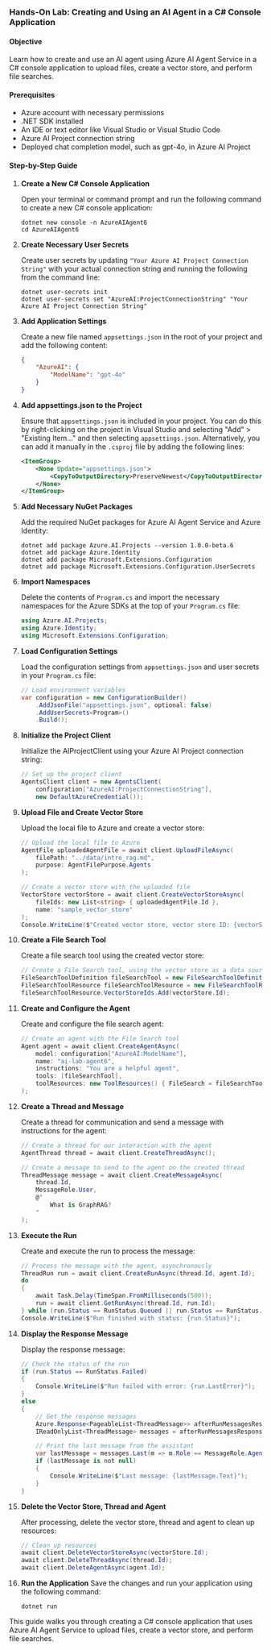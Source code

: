 ### Hands-On Lab: Creating and Using an AI Agent in a C# Console Application

#### Objective
Learn how to create and use an AI agent using Azure AI Agent Service in a C# console application to upload files, create a vector store, and perform file searches.

#### Prerequisites
- Azure account with necessary permissions
- .NET SDK installed
- An IDE or text editor like Visual Studio or Visual Studio Code
- Azure AI Project connection string
- Deployed chat completion model, such as gpt-4o, in Azure AI Project

#### Step-by-Step Guide

1. **Create a New C# Console Application**

    Open your terminal or command prompt and run the following command to create a new C# console application:
    ```
    dotnet new console -n AzureAIAgent6
    cd AzureAIAgent6
    ```

2. **Create Necessary User Secrets**

    Create user secrets by updating `"Your Azure AI Project Connection String"` with your actual connection string and running the following from the command line:
    ```
    dotnet user-secrets init
    dotnet user-secrets set "AzureAI:ProjectConnectionString" "Your Azure AI Project Connection String"
    ```

3. **Add Application Settings**

    Create a new file named `appsettings.json` in the root of your project and add the following content:
    ```json
    {
        "AzureAI": {
            "ModelName": "gpt-4o"
        }
    }
    ```

4. **Add appsettings.json to the Project**

    Ensure that `appsettings.json` is included in your project. You can do this by right-clicking on the project in Visual Studio and selecting "Add" > "Existing Item..." and then selecting `appsettings.json`.
    Alternatively, you can add it manually in the `.csproj` file by adding the following lines:
    ```xml
    <ItemGroup>
        <None Update="appsettings.json">
            <CopyToOutputDirectory>PreserveNewest</CopyToOutputDirectory>
        </None>
    </ItemGroup>
    ```

4. **Add Necessary NuGet Packages**

    Add the required NuGet packages for Azure AI Agent Service and Azure Identity:
    ```
    dotnet add package Azure.AI.Projects --version 1.0.0-beta.6
    dotnet add package Azure.Identity
    dotnet add package Microsoft.Extensions.Configuration
    dotnet add package Microsoft.Extensions.Configuration.UserSecrets
    ```

5. **Import Namespaces**

    Delete the contents of `Program.cs` and import the necessary namespaces for the Azure SDKs at the top of your `Program.cs` file:
    ```csharp
    using Azure.AI.Projects;
    using Azure.Identity;
    using Microsoft.Extensions.Configuration;
    ```

6. **Load Configuration Settings**

    Load the configuration settings from `appsettings.json` and user secrets in your `Program.cs` file:
    ```csharp
    // Load environment variables
    var configuration = new ConfigurationBuilder()
        .AddJsonFile("appsettings.json", optional: false)
        .AddUserSecrets<Program>()
        .Build();
    ```

7. **Initialize the Project Client**

	Initialize the AIProjectClient using your Azure AI Project connection string:
	```csharp
    // Set up the project client
    AgentsClient client = new AgentsClient(
        configuration["AzureAI:ProjectConnectionString"],
        new DefaultAzureCredential());
	```

8. **Upload File and Create Vector Store**

   Upload the local file to Azure and create a vector store:
	```csharp
    // Upload the local file to Azure
    AgentFile uploadedAgentFile = await client.UploadFileAsync(
        filePath: "../data/intro_rag.md",
        purpose: AgentFilePurpose.Agents
    );

    // Create a vector store with the uploaded file
    VectorStore vectorStore = await client.CreateVectorStoreAsync(
        fileIds: new List<string> { uploadedAgentFile.Id },
        name: "sample_vector_store"
    );
    Console.WriteLine($"Created vector store, vector store ID: {vectorStore.Id}");
	```

9. **Create a File Search Tool**

    Create a file search tool using the created vector store:
    ```csharp
    // Create a File Search tool, using the vector store as a data source
    FileSearchToolDefinition fileSearchTool = new FileSearchToolDefinition();
    FileSearchToolResource fileSearchToolResource = new FileSearchToolResource();
    fileSearchToolResource.VectorStoreIds.Add(vectorStore.Id);
    ```

10. **Create and Configure the Agent**

    Create and configure the file search agent:
    ```csharp
    // Create an agent with the File Search tool
    Agent agent = await client.CreateAgentAsync(
        model: configuration["AzureAI:ModelName"],
        name: "ai-lab-agent6",
        instructions: "You are a helpful agent",
        tools: [fileSearchTool],
        toolResources: new ToolResources() { FileSearch = fileSearchToolResource }
    );
    ```

11. **Create a Thread and Message**

	Create a thread for communication and send a message with instructions for the agent:
	```csharp
    // Create a thread for our interaction with the agent
    AgentThread thread = await client.CreateThreadAsync();

    // Create a message to send to the agent on the created thread
    ThreadMessage message = await client.CreateMessageAsync(
        thread.Id,
        MessageRole.User,
        @"
            What is GraphRAG?
        "
    );
	```

12. **Execute the Run**

	Create and execute the run to process the message:
	```csharp
    // Process the message with the agent, asynchronously
    ThreadRun run = await client.CreateRunAsync(thread.Id, agent.Id);
    do
    {
        await Task.Delay(TimeSpan.FromMilliseconds(500));
        run = await client.GetRunAsync(thread.Id, run.Id);
    } while (run.Status == RunStatus.Queued || run.Status == RunStatus.InProgress);
    Console.WriteLine($"Run finished with status: {run.Status}");
	```

13. **Display the Response Message**

	Display the response message:
	```csharp
    // Check the status of the run
    if (run.Status == RunStatus.Failed)
    {
        Console.WriteLine($"Run failed with error: {run.LastError}");
    }
    else
    {
        // Get the response messages
        Azure.Response<PageableList<ThreadMessage>> afterRunMessagesResponse = await client.GetMessagesAsync(thread.Id);
        IReadOnlyList<ThreadMessage> messages = afterRunMessagesResponse.Value.Data;

        // Print the last message from the assistant
        var lastMessage = messages.Last(m => m.Role == MessageRole.Agent)?.ContentItems[0] as MessageTextContent;
        if (lastMessage is not null)
        {
            Console.WriteLine($"Last message: {lastMessage.Text}");
        }
    }
	```

14. **Delete the Vector Store, Thread and Agent**

    After processing, delete the vector store, thread and agent to clean up resources:
    ```csharp
    // Clean up resources
    await client.DeleteVectorStoreAsync(vectorStore.Id);
    await client.DeleteThreadAsync(thread.Id);
    await client.DeleteAgentAsync(agent.Id);
    ```

15. **Run the Application**
    Save the changes and run your application using the following command:
    ```
    dotnet run
    ```

This guide walks you through creating a C# console application that uses Azure AI Agent Service to upload files, create a vector store, and perform file searches.